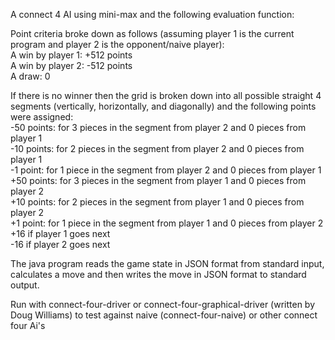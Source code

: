 A connect 4 AI using mini-max and the following evaluation function: 

Point criteria broke down as follows (assuming player 1 is the current program and player 2 is the opponent/naive player):  
A win by player 1: +512 points  
A win by player 2: -512 points  
A draw: 0  

If there is no winner then the grid is broken down into all possible straight 4 segments (vertically, horizontally, and diagonally) and the following points were assigned:  
-50 points: for 3 pieces in the segment from player 2 and 0 pieces from player 1  
-10 points: for 2 pieces in the segment from player 2 and 0 pieces from player 1  
-1 point: for 1 piece in the segment from player 2 and 0 pieces from player 1  
+50 points: for 3 pieces in the segment from player 1 and 0 pieces from player 2  
+10 points: for 2 pieces in the segment from player 1 and 0 pieces from player 2  
+1 point: for 1 piece in the segment from player 1 and 0 pieces from player 2  
+16 if player 1 goes next  
-16 if player 2 goes next  

The java program reads the game state in JSON format from standard input, calculates a move and then writes the move in JSON format to standard output.  

Run with connect-four-driver or connect-four-graphical-driver (written by Doug Williams) to test against naive (connect-four-naive) or other connect four Ai's
